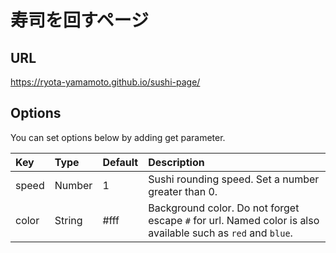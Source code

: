 # 寿司を回すページ

## URL

https://ryota-yamamoto.github.io/sushi-page/

## Options

You can set options below by adding get parameter.

|    Key     |     Type  |  Default  | Description |
|:-----------|:----------|:----------|:------------|
| speed      | Number    | 1         | Sushi rounding speed. Set a number greater than 0. |
| color      | String    | #fff      | Background color. Do not forget escape `#` for url. Named color is also available such as `red` and `blue`. |
